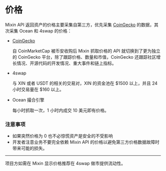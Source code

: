 # 价格

Mixin API 返回资产的价格主要采集自第三方，优先采集 [CoinGecko](https://www.coingecko.com) 的数据，其次采集 Ocean 和 4swap 的价格：

- [CoinGecko](https://www.coingecko.com)

  自 CoinMarketCap 被币安收购后 Mixin 抓取价格的 API 就切换到了更为独立的 CoinGecko 平台，除了跟踪价格、数量和市值，CoinGecko 还跟踪社区增长情况、开源代码的开发情况、重大事件和链上指标。

- 4swap

  与 XIN 或者 USDT 的相关的交易对，XIN 的资金池在 $1500 以上，并且 24 小时交易量在 $160 以上。

- Ocean 撮合引擎

  每小时抓取一次，1 小时内成交 10 美元即有价格。


### 注意事项
- 如果突然价格为 0 也不必惊慌资产是安全的不受影响
- 开发者注意业务不要完全依赖 Mixin API 的价格以避免第三方价格数据故障时带来可能的损失。

---
项目方如需在 Mixin 显示价格推荐在 4swap 做市提供流动性。
